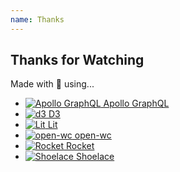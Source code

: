 ```yaml
---
name: Thanks
---
```


## Thanks for Watching

Made with 🥰 using...

- [![Apollo GraphQL](/decks/azconf-dev-2021/apollo-graphql-logo.svg) Apollo GraphQL](https://apollographql.com/)
- [![d3](/decks/azconf-dev-2021/d3-logo.svg) D3](https://d3js.org)
- [![Lit](/decks/azconf-dev-2021/lit-logo.svg) Lit](https://lit.dev)
- [![open-wc](/decks/azconf-dev-2021/open-wc-logo.svg) open-wc](https://open-wc.org/)
- [![Rocket](/decks/azconf-dev-2021/rocket-logo.svg) Rocket](https://rocket.modern-web.dev/)
- [![Shoelace](/decks/azconf-dev-2021/shoelace-logo.svg) Shoelace](https://shoelace.style/)
